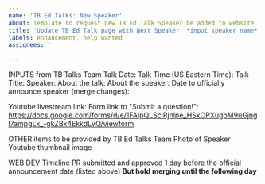```yaml
---
name: 'TB Ed Talks: New Speaker'
about: Template to request new TB Ed Talk Speaker be added to website
title: 'Update TB Ed Talk page with Next Speaker: *input speaker name*'
labels: enhancement, help wanted
assignees: ''

---
```


INPUTS from TB Talks Team
Talk Date:
Talk Time (US Eastern Time):
Talk Title:
Speaker:
About the talk: 
About the speaker:
Date to officially announce speaker (merge changes): 

Youtube livestream link:
Form link to "Submit a question!": https://docs.google.com/forms/d/e/1FAIpQLSclRjnlpe_HSkOPXugbM9uGjngl7ampgLx_-gkZBx4EkkdLVQ/viewform

OTHER items to be provided by TB Ed Talks Team
Photo of Speaker
Youtube thumbnail image

WEB DEV Timeline
PR submitted and approved 1 day before the official announcement date (listed above)
**But hold merging until the following day**
